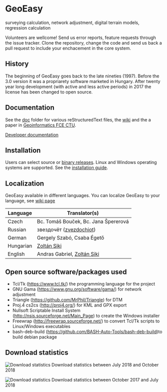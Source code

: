 # GeoEasy
surveying calculation, network adjustment, digital terrain models, regression calculation

Volunteers are wellcome! Send us error reports, feature requests through the issue tracker. 
Clone the repository, change the code and send us back a pull request to include your
enchacement in the core system.

## History

The beginning of GeoEasy goes back to the late nineties (1997). Before the 3.0 
version it was a propriarety software marketed in Hungary. After twenty
year long development (with active and less active periods) in 2017 the license
has been changed to open source.

## Documentation

See the [doc](./doc) folder for various reStructuredText files, the [wiki](https://github.com/zsiki/GeoEasy/wiki) and the a paper in [Geoinformatics FCE CTU](https://ojs.cvut.cz/ojs/index.php/gi/article/view/gi.17.2.1/4642).

[Developer documentation](http://digikom.hu/tcldoc/)

## Installation

Users can select source or [binary releases](http://digikom.hu/english/geo_easy_e.html). Linux and Windows operating
systems are supported. See the [installation guide](doc/install.rst).

## Localization

GeoEasy available in different languages. You can localize GeoEasy to your language, see [wiki page](https://github.com/zsiki/GeoEasy/wiki/How-to-localize-GeoEasy-to-my-mother-tongue%3F)

| Language  | Translator(s)                                             |
|-----------|-----------------------------------------------------------|
| Czech     | Bc. Tomáš Bouček, Bc. Jana Špererová                      |
| Russian   | звездочёт ([zvezdochiot](https://github.com/zvezdochiot)) |
| German    | Gergely Szabó, Csaba Égető                                |
| Hungarian | [Zoltán Siki](https://github.com/zsiki)                   |
| English   | Andras Gabriel, [Zoltán Siki](https://github.com/zsiki)   |

## Open source software/packages used

* Tcl/Tk (https://www.tcl.tk/) the programming language for the project
* GNU Gama (https://www.gnu.org/software/gama/) for network adjustment
* Triangle (https://github.com/MrPhil/Triangle) for DTM
* Proj.4 cs2cs (http://proj4.org/) for KML and GPX export
* Nullsoft Scriptable Install System (http://nsis.sourceforge.net/Main_Page) to create the Windows installer
* Freewrap (http://freewrap.sourceforge.net/) to convert Tcl/Tk scripts to Linux/Windows executables
* bash-deb-build (https://github.com/BASH-Auto-Tools/bash-deb-build)to build debian package

## Download statistics

![Download statistics](https://github.com/zsiki/GeoEasy/blob/master/doc/stat1.png "Download statistics from October 2017 to July 2018")
Download statistics between July 2018 and October 2018

![Download statistics](https://github.com/zsiki/GeoEasy/blob/master/doc/stat.png "Download statistics from October 2017 to July 2018")
Download statistics between October 2017 and July 2018
